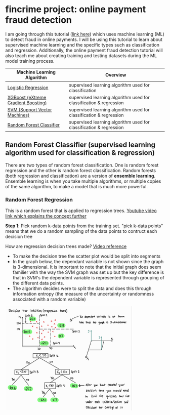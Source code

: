 # fincrime project: online payment fraud detection

I am going through this tutorial ([link here](https://www.geeksforgeeks.org/online-payment-fraud-detection-using-machine-learning-in-python/)) which uses machine learning (ML) to detect fraud in online payments. I will be using this tutorial to learn about supervised machine learning and the specific types such as classification and regression. Additionally, the online payment fraud detection tutorial will also teach me about creating training and testing datasets during the ML model training process.

| Machine Learning Algorithm  | Overview |
| ------------- | ------------- |
| [Logistic Regression](https://github.com/hsarfraz/fincrime-online-payment-fraud-detection-/blob/main/logistic%20regression.md)  | supervised learning algorithm used for classification  | 
| [XGBoost (eXtreme Gradient Boosting)](https://github.com/hsarfraz/fincrime-online-payment-fraud-detection-/blob/main/XGBoost%20(eXtreme%20gradient%20boosting).md)  | supervised learning algorithm used for classification & regression  |
| [SVM (Support Vector Machines)](https://github.com/hsarfraz/fincrime-online-payment-fraud-detection-/blob/main/SVM%20(Support%20Vector%20Machines).md)  | supervised learning algorithm used for classification & regression  |
| [Random Forest Classifier](https://github.com/hsarfraz/fincrime-online-payment-fraud-detection-/blob/main/Random%20Forest%20Classifier.md)  | supervised learning algorithm used for classification & regression  |

## Random Forest Classifier (supervised learning algorithm used for classification & regression)

There are two types of random forest classification. One is random forest regression and the other is random forest classification. Random forests (both regression and classification) are a version of **ensemble learning**. Ensemble learning is when you take multiple algorithms, or multiple copies of the same algorithm, to make a model that is much more powerful.

### Random Forest Regression 

This is a random forest that is applied to regression trees. [Youtube video link which explains the concept further](https://www.youtube.com/watch?v=X1MRbEnEq2s&t=1s)

**Step 1**: Pick random k-data points from the training set. "pick k-data points" means that we do a random sampling of the data points to contruct each decision tree

How are regression decision trees made? [Video reference](https://www.youtube.com/watch?v=_wZ1Lo7bhGg)

* To make the decision tree the scatter plot would be split into segments
* In the graph below, the dependant variable is not shown since the graph is 3-dimensional. It is important to note that the initial graph does seem familier with the way the SVM graph was set up but the key difference is that in SVM's the dependent variable is represented through grouping of the different data points.
* The algorithm decides were to split the data and does this through information entropy (the measure of the uncertainty or randomness associated with a random variable)

<img src="images/Regression_decision_trees.jpg" width="400">




